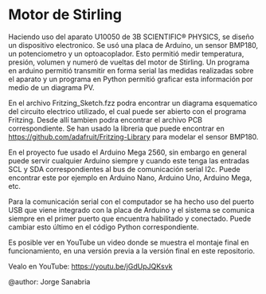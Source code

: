 # Motor de Stirling

Haciendo uso del aparato U10050  de 3B SCIENTIFIC® PHYSICS, se diseño un dispositivo electronico.
Se usó una placa de Arduino, un sensor BMP180, un potenciometro y un optoacoplador.
Esto permitió medir temperatura, presión, volumen y numeró de vueltas del motor de Stirling.
Un programa en arduino permitió transmitir en forma serial las medidas realizadas sobre el aparato y un programa en Python permitió graficar esta información por medio de un diagrama PV.

En el archivo Fritzing_Sketch.fzz podra encontrar un diagrama esquematico del circuito electrico utilizado, el cual puede ser abierto con el programa Fritzing. Desde allí tambien podra encontrar el archivo PCB correspondiente. Se han usado la libreria que puede encontrar en https://github.com/adafruit/Fritzing-Library para modelar el sensor BMP180.

En el proyecto fue usado el Arduino Mega 2560, sin embargo en general puede servir cualquier Arduino siempre y cuando este tenga las entradas SCL y SDA correspondientes al bus de comunicación serial I2c. Puede encontrar este por ejemplo en Arduino Nano, Arduino Uno, Arduino Mega, etc.

Para la comunicación serial con el computador se ha hecho uso del puerto USB que viene integrado con la placa de Arduino y el sistema se comunica siempre en el primer puerto que encuentra habilitado y conectado. Puede cambiar esto último en el código Python correspondiente.

Es posible ver en YouTube un video donde se muestra el montaje final en funcionamiento, en una versión previa a la versión final en este repositorio.

Vealo en YouTube: https://youtu.be/jGdUpJQKsvk

@author: Jorge Sanabria

